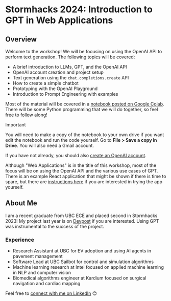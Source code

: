 # Stormhacks 2024: Introduction to GPT in Web Applications

## Overview

Welcome to the workshop! We will be focusing on using the OpenAI API to perform
text generation. The following topics will be covered:
- A brief introduction to LLMs, GPT, and the OpenAI API
- OpenAI account creation and project setup
- Text generation using the `chat.completions.create` API
- How to create a simple chatbot
- Prototyping with the OpenAI Playground
- Introduction to Prompt Engineering with examples

Most of the material will be covered in a
[notebook posted on Google Colab](https://colab.research.google.com/drive/1eq3SBle28Pjo7-e0UZxuIxZgKmLdR1JP?usp=sharing). There will be some Python programming
that we will do together, so feel free to follow along!

> [!IMPORTANT]
> You will need to make a copy of the notebook to your own drive if you want edit the notebook
> and run the code yourself. Go to **File > Save a copy in Drive**. You will also need a Gmail
> account.

If you have not already, you should also [create an OpenAI account](https://platform.openai.com/login/).

Although "Web Applications" is in the title of this workshop, most of the focus will be on using
the OpenAI API and the various use cases of GPT. There is an example React application that might
be shown if there is time to spare, but there are [instructions here](./chatbot-app/README.md)
if you are interested in trying the app yourself.

## About Me

I am a recent graduate from UBC ECE and placed second in Stormhacks 2023! My project last
year is on [Devpost](https://devpost.com/software/watchdog-exrdgn) if you are interested.
Using GPT was instrumental to the success of the project.

### Experience
- Research Assistant at UBC for EV adoption and using AI agents in pavement management
- Software Lead at UBC Sailbot for control and simulation algorithms
- Machine learning research at Intel focused on applied machine learning in NLP and computer vision
- Biomedical algorithms engineer at Kardium focused on surgical navigation and cardiac mapping

Feel free to [connect with me on LinkedIn](https://www.linkedin.com/in/devon-friend101/) :blush:
